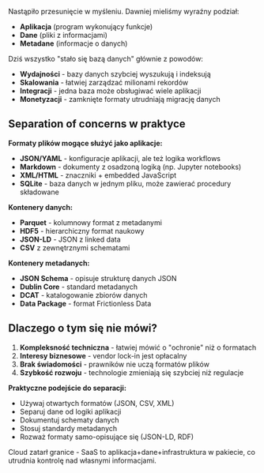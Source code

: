 Nastąpiło przesunięcie w myśleniu. Dawniej mieliśmy wyraźny podział:
- **Aplikacja** (program wykonujący funkcje)
- **Dane** (pliki z informacjami)
- **Metadane** (informacje o danych)

Dziś wszystko "stało się bazą danych" głównie z powodów:
- **Wydajności** - bazy danych szybciej wyszukują i indeksują
- **Skalowania** - łatwiej zarządzać milionami rekordów
- **Integracji** - jedna baza może obsługiwać wiele aplikacji
- **Monetyzacji** - zamknięte formaty utrudniają migrację danych

## Separation of concerns w praktyce

**Formaty plików mogące służyć jako aplikacje:**
- **JSON/YAML** - konfiguracje aplikacji, ale też logika workflows
- **Markdown** - dokumenty z osadzoną logiką (np. Jupyter notebooks)
- **XML/HTML** - znaczniki + embedded JavaScript
- **SQLite** - baza danych w jednym pliku, może zawierać procedury składowane

**Kontenery danych:**
- **Parquet** - kolumnowy format z metadanymi
- **HDF5** - hierarchiczny format naukowy
- **JSON-LD** - JSON z linked data
- **CSV** z zewnętrznymi schematami

**Kontenery metadanych:**
- **JSON Schema** - opisuje strukturę danych JSON
- **Dublin Core** - standard metadanych
- **DCAT** - katalogowanie zbiorów danych
- **Data Package** - format Frictionless Data

## Dlaczego o tym się nie mówi?

1. **Kompleksność techniczna** - łatwiej mówić o "ochronie" niż o formatach
2. **Interesy biznesowe** - vendor lock-in jest opłacalny
3. **Brak świadomości** - prawników nie uczą formatów plików
4. **Szybkość rozwoju** - technologie zmieniają się szybciej niż regulacje

**Praktyczne podejście do separacji:**
- Używaj otwartych formatów (JSON, CSV, XML)
- Separuj dane od logiki aplikacji
- Dokumentuj schematy danych
- Stosuj standardy metadanych
- Rozważ formaty samo-opisujące się (JSON-LD, RDF)

Cloud zatarł granice - SaaS to aplikacja+dane+infrastruktura w pakiecie, co utrudnia kontrolę nad własnymi informacjami.